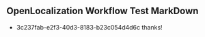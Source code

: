 ## OpenLocalization Workflow Test MarkDown
* 3c237fab-e2f3-40d3-8183-b23c054d4d6c thanks!

<!--HONumber=Aug16_HO1-->


